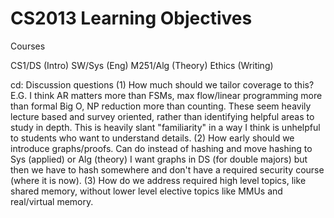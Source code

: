 # CS2013 Learning Objectives

Courses

CS1/DS (Intro)
SW/Sys (Eng)
M251/Alg (Theory)
Ethics (Writing)

cd: Discussion questions
(1) How much should we tailor coverage to this? 
	E.G. I think AR matters more than FSMs, max flow/linear programming more than formal Big O, NP reduction more than counting. 
	These seem heavily lecture based and survey oriented, rather than identifying helpful areas to study in depth.
	This is heavily slant "familiarity" in a way I think is unhelpful to students who want to understand details.
(2) How early should we introduce graphs/proofs. Can do instead of hashing and move hashing to Sys (applied) or Alg (theory) 
	I want graphs in DS (for double majors) but then we have to hash somewhere and don't have a required security course (where it is now).
(3) How do we address required high level topics, like shared memory, without lower level elective topics like MMUs and real/virtual memory.

